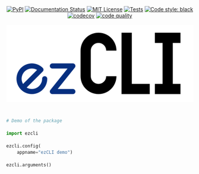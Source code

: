 <div align='center'>
    <a href="https://pypi.org/project/ezcli/" target="_blank"><img src="https://img.shields.io/pypi/v/ezcli" alt="PyPI"/></a>
    <a href="https://ezcli.readthedocs.io/en/latest" target="_blank"><img src="https://readthedocs.org/projects/ezcli/badge/?version=latest" alt="Documentation Status"/></a>
    <a href="https://github.com/louisdevie/ezcli/blob/main/LICENSE" target="_blank"><img src="https://img.shields.io/badge/license-MIT-yellowgreen" alt="MIT License"/></a>
    <a href="https://github.com/louisdevie/ezcli/actions/workflows/coverage.yml"  target="_blank"><img src="https://github.com/louisdevie/ezcli/actions/workflows/coverage.yml/badge.svg" alt="Tests"></a>
    <a href="https://github.com/psf/black#readme" target="_blank"><img alt="Code style: black" src="https://img.shields.io/badge/code%20style-black-000000.svg"></a>
    <a href="https://codecov.io/gh/louisdevie/ezcli" target="_blank"><img src="https://codecov.io/gh/louisdevie/ezcli/branch/main/graph/badge.svg?token=KR5ITQQTUF" alt="codecov"></a>
    <a href="https://github.com/louisdevie/ezcli" target="_blank"><img src="https://img.shields.io/badge/code_quality-terrible-critical" alt="code quality"></a>
    <br><br>
    <img src="ezcli_logo.svg" alt="icon"/>
</div>
        
#  

```python
# Demo of the package

import ezcli

ezcli.config(
    appname="ezCLI demo")

ezcli.arguments()
```

